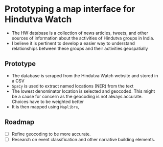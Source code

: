 # Prototyping a map interface for Hindutva Watch
- The HW database is a collection of news articles, tweets, and other sources of information about the activities of Hindutva groups in India.
- I believe it is pertinent to develop a easier way to understand relationships between these groups and their activities geospatially

## Prototype
- The database is scraped from the Hindutva Watch website and stored in a CSV
- ```SpaCy``` is used to extract named locations (NER) from the text
- The lowest denominator location is selected and geocoded. This might be a cause for concern as the geocoding is not always accurate. Choices have to be weighted better
- It is then mapped using ```Maplibre```,

## Roadmap
- [ ] Refine geocoding to be more accurate.
- [ ] Research on event classification and other narrative building elements.    